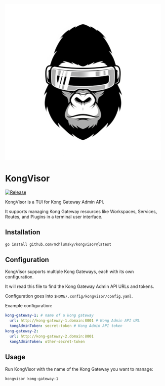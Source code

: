 <img src="assets/kongvisor.png" alt="kongvisor">

# KongVisor

[![Release](https://img.shields.io/github/release/mchlumsky/kongvisor.svg)](https://github.com/mchlumsky/kongvisor/releases/latest)

KongVisor is a TUI for Kong Gateway Admin API.

It supports managing Kong Gateway resources like Workspaces, Services, Routes, and Plugins in a terminal user interface.

## Installation

```bash
go install github.com/mchlumsky/kongvisor@latest
```

## Configuration

KongVisor supports multiple Kong Gateways, each with its own configuration.

It will read this file to find the Kong Gateway Admin API URLs and tokens.

Configuration goes into `$HOME/.config/kongvisor/config.yaml`.

Example configuration:

```yaml
kong-gateway-1: # name of a kong gateway
  url: http://kong-gateway-1.domain:8001 # Kong Admin API URL
  kongAdminToken: secret-token # Kong Admin API token
kong-gateway-2:
  url: http://kong-gateway-2.domain:8001
  kongAdminToken: other-secret-token

```

## Usage

Run KongVisor with the name of the Kong Gateway you want to manage:

```bash
kongvisor kong-gateway-1
```
